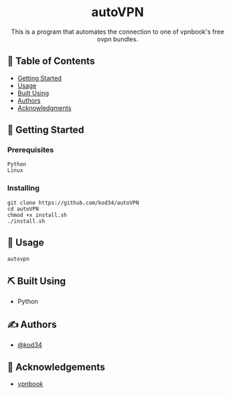 <h1 align="center">autoVPN</h1>

<p align="center"> This is a program that automates the connection to one of vpnbook's free ovpn bundles.  
    <br> 
</p>

## 📝 Table of Contents

- [Getting Started](#getting_started)
- [Usage](#usage)
- [Built Using](#built_using)
- [Authors](#authors)
- [Acknowledgments](#acknowledgement)

## 🏁 Getting Started <a name = "getting_started"></a>

### Prerequisites

```
Python
Linux
```

### Installing


```
git clone https://github.com/kod34/autoVPN
cd autoVPN
chmod +x install.sh
./install.sh
```

## 🎈 Usage <a name="usage"></a>

```
autovpn
```

## ⛏️ Built Using <a name = "built_using"></a>

- Python

## ✍️ Authors <a name = "authors"></a>

- [@kod34](https://github.com/kod34)

## 🎉 Acknowledgements <a name = "acknowledgement"></a>

- <a href='https://vpnbook.com'>vpnbook</a>
